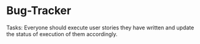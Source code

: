 # Bug-Tracker
Tasks:
Everyone should execute user stories they have written and update the status of execution of them accordingly.
